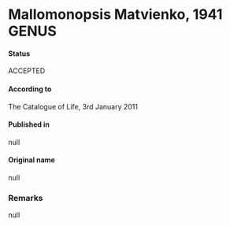 Mallomonopsis Matvienko, 1941 GENUS
=======

#### Status
ACCEPTED

#### According to
The Catalogue of Life, 3rd January 2011

#### Published in
null

#### Original name
null

### Remarks
null